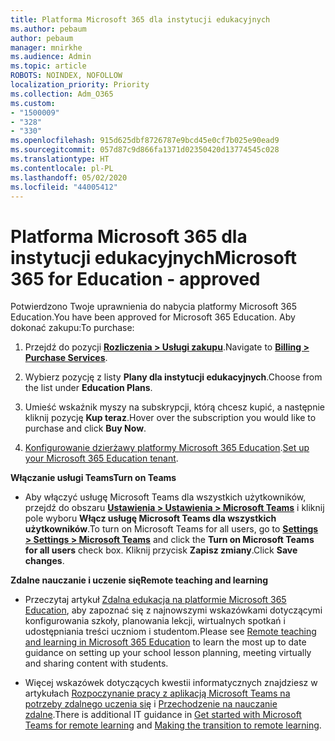 ```yaml
---
title: Platforma Microsoft 365 dla instytucji edukacyjnych
ms.author: pebaum
author: pebaum
manager: mnirkhe
ms.audience: Admin
ms.topic: article
ROBOTS: NOINDEX, NOFOLLOW
localization_priority: Priority
ms.collection: Adm_O365
ms.custom:
- "1500009"
- "328"
- "330"
ms.openlocfilehash: 915d625dbf8726787e9bcd45e0cf7b025e90ead9
ms.sourcegitcommit: 057d87c9d866fa1371d02350420d13774545c028
ms.translationtype: HT
ms.contentlocale: pl-PL
ms.lasthandoff: 05/02/2020
ms.locfileid: "44005412"
---
```

# <a name="microsoft-365-for-education---approved"></a><span data-ttu-id="19aef-102">Platforma Microsoft 365 dla instytucji edukacyjnych</span><span class="sxs-lookup"><span data-stu-id="19aef-102">Microsoft 365 for Education - approved</span></span>

<span data-ttu-id="19aef-103">Potwierdzono Twoje uprawnienia do nabycia platformy Microsoft 365 Education.</span><span class="sxs-lookup"><span data-stu-id="19aef-103">You have been approved for Microsoft 365 Education.</span></span>  <span data-ttu-id="19aef-104">Aby dokonać zakupu:</span><span class="sxs-lookup"><span data-stu-id="19aef-104">To purchase:</span></span>

1. <span data-ttu-id="19aef-105">Przejdź do pozycji **[Rozliczenia > Usługi zakupu](https://portal.office.com/AdminPortal/Home#/catalog)**.</span><span class="sxs-lookup"><span data-stu-id="19aef-105">Navigate to **[Billing > Purchase Services](https://portal.office.com/AdminPortal/Home#/catalog)**.</span></span>

2. <span data-ttu-id="19aef-106">Wybierz pozycję z listy **Plany dla instytucji edukacyjnych**.</span><span class="sxs-lookup"><span data-stu-id="19aef-106">Choose from the list under **Education Plans**.</span></span>

3. <span data-ttu-id="19aef-107">Umieść wskaźnik myszy na subskrypcji, którą chcesz kupić, a następnie kliknij pozycję **Kup teraz**.</span><span class="sxs-lookup"><span data-stu-id="19aef-107">Hover over the subscription you would like to purchase and click **Buy Now**.</span></span>

4. <span data-ttu-id="19aef-108">[Konfigurowanie dzierżawy platformy Microsoft 365 Education](https://docs.microsoft.com/microsoft-365/education/intune-edu-trial/set-up-office365-edu-tenant).</span><span class="sxs-lookup"><span data-stu-id="19aef-108">[Set up your Microsoft 365 Education tenant](https://docs.microsoft.com/microsoft-365/education/intune-edu-trial/set-up-office365-edu-tenant).</span></span>

<span data-ttu-id="19aef-109">**Włączanie usługi Teams**</span><span class="sxs-lookup"><span data-stu-id="19aef-109">**Turn on Teams**</span></span>

- <span data-ttu-id="19aef-110">Aby włączyć usługę Microsoft Teams dla wszystkich użytkowników, przejdź do obszaru **[Ustawienia > Ustawienia > Microsoft Teams](https://admin.microsoft.com/Adminportal/Home#/SettingsMultiPivot/:/Settings/L1/SkypeTeams)** i kliknij pole wyboru **Włącz usługę Microsoft Teams dla wszystkich użytkowników**.</span><span class="sxs-lookup"><span data-stu-id="19aef-110">To turn on Microsoft Teams for all users, go to **[Settings > Settings > Microsoft Teams](https://admin.microsoft.com/Adminportal/Home#/SettingsMultiPivot/:/Settings/L1/SkypeTeams)** and click the **Turn on Microsoft Teams for all users** check box.</span></span>  <span data-ttu-id="19aef-111">Kliknij przycisk **Zapisz zmiany**.</span><span class="sxs-lookup"><span data-stu-id="19aef-111">Click **Save changes**.</span></span>

<span data-ttu-id="19aef-112">**Zdalne nauczanie i uczenie się**</span><span class="sxs-lookup"><span data-stu-id="19aef-112">**Remote teaching and learning**</span></span>

- <span data-ttu-id="19aef-113">Przeczytaj artykuł [Zdalna edukacja na platformie Microsoft 365 Education](https://support.office.com/article/remote-teaching-and-learning-in-office-365-education-f651ccae-7b65-478b-8366-51bb884025c4), aby zapoznać się z najnowszymi wskazówkami dotyczącymi konfigurowania szkoły, planowania lekcji, wirtualnych spotkań i udostępniania treści uczniom i studentom.</span><span class="sxs-lookup"><span data-stu-id="19aef-113">Please see [Remote teaching and learning in Microsoft 365 Education](https://support.office.com/article/remote-teaching-and-learning-in-office-365-education-f651ccae-7b65-478b-8366-51bb884025c4) to learn the most up to date guidance on setting up your school lesson planning, meeting virtually and sharing content with students.</span></span>

- <span data-ttu-id="19aef-114">Więcej wskazówek dotyczących kwestii informatycznych znajdziesz w artykułach [Rozpoczynanie pracy z aplikacją Microsoft Teams na potrzeby zdalnego uczenia się](https://docs.microsoft.com/MicrosoftTeams/remote-learning-edu) i [Przechodzenie na nauczanie zdalne](https://www.microsoft.com/education/remote-learning).</span><span class="sxs-lookup"><span data-stu-id="19aef-114">There is additional IT guidance in [Get started with Microsoft Teams for remote learning](https://docs.microsoft.com/MicrosoftTeams/remote-learning-edu) and [Making the transition to remote learning](https://www.microsoft.com/education/remote-learning).</span></span>
